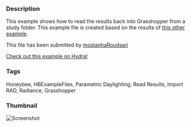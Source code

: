 ### Description 
This example shows how to read the results back into Grasshopper from a study folder. This example file is created based on the results of [this other example](http://hydrashare.github.io/hydra/viewer?owner=mostaphaRoudsari&fork=hydra_1&id=Parametric_Daylight_Analysis).

This file has been submitted by [mostaphaRoudsari](https://github.com/mostaphaRoudsari)

[Check out this example on Hydra!](http://hydrashare.github.io/hydra/viewer?owner=mostaphaRoudsari&fork=hydra_1&id=Read_Daylight_Analysis_Results_from_Study_Folder)
### Tags 
Honeybee, HBExampleFiles, Parametric Daylighting, Read Results, Import RAD, Radiance, Grasshopper
### Thumbnail 
![Screenshot](https://raw.githubusercontent.com/mostaphaRoudsari/hydra/master/Read_Daylight_Analysis_Results_from_Study_Folder/thumbnail.png)
